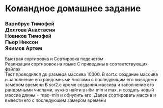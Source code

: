 # Командное домашнее задание
<h3>Варибрус Тимофей<br>Долгова Анастасия<br>Новиков Тимофей<br>Пьер Никсон<br>Якимов Артем</h3>

Быстрая сортировка и Сортировка подсчетом <br>
Реализации сортировок на языке C приведены в соответствующих файлах <br> 
Тест проводился до размера массива 10000. В sort.c создание массива и заполнение его рандомными числами с последующим его выводом и замером времени В sor2.c кроме создания массива и заполнение его рандомными числами, нужно найти в нём min и max, и создать новый массив длины = max=min и обнулить его. Далее сортировать массив и вывести его с последующем замером времени
